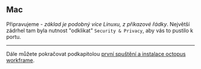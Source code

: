 ## Mac

Připravujeme - *základ je podobný více Linuxu, z příkazové řádky*.
Největší zádrhel tam byla nutnost "odklikat" `Security & Privacy`, aby vás to pustilo k portu.

---

Dále můžete pokračovat podkapitolou [první spuštění a instalace octopus workframe](/install/#3-prvni-spusteni-a-instalace-workframe-octopus).